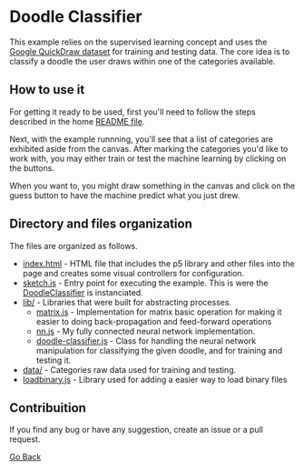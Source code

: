# Doodle Classifier

This example relies on the supervised learning concept and uses the [Google QuickDraw dataset][1] for training and testing data. The core idea is to classify a doodle the user draws within one of the categories available.

## How to use it

For getting it ready to be used, first you'll need to follow the steps described in the home [README file][2].

Next, with the example runnning, you'll see that a list of categories are exhibited aside from the canvas. After marking the categories you'd like to work with, you may either train or test the machine learning by clicking on the buttons.

When you want to, you might draw something in the canvas and click on the guess button to have the machine predict what you just drew. 

## Directory and files organization

The files are organized as follows.

- [index.html](./index.html) - HTML file that includes the p5 library and other files into the page and creates some visual controllers for configuration.
- [sketch.js](./sketch.js) - Entry point for executing the example. This is were the [DoodleClassifier](./lib/doodle-classifier.js) is instanciated.
- [lib/](./lib) - Libraries that were built for abstracting processes.
    * [matrix.js](./lib/matrix.js) - Implementation for matrix basic operation for making it easier to doing back-propagation and feed-forward operations
    * [nn.js](./lib/nn.js) - My fully connected neural network implementation.
    * [doodle-classifier.js](./lib/doodle-classifier.js) - Class for handling the neural network manipulation for classifying the given doodle, and for training and testing it.
- [data/](./data) - Categories raw data used for training and testing.
- [loadbinary.js](./loadbinary.js) - Library used for adding a easier way to load binary files

## Contribuition

If you find any bug or have any suggestion, create an issue or a pull request.

[Go Back](../README.md)

[1]: https://quickdraw.withgoogle.com/data
[2]: ../